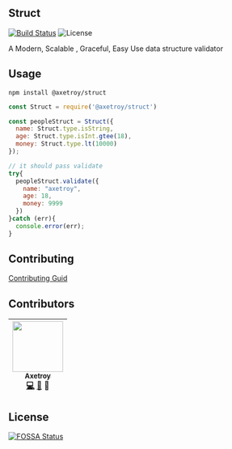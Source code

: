 ## Struct

[![Build Status](https://travis-ci.org/axetroy/struct.svg?branch=master)](https://travis-ci.org/axetroy/struct)
![License](https://img.shields.io/badge/license-Apache-green.svg)

A Modern, Scalable , Graceful, Easy Use data structure validator

## Usage

```npm
npm install @axetroy/struct
```

```javascript
const Struct = require('@axetroy/struct')

const peopleStruct = Struct({
  name: Struct.type.isString,
  age: Struct.type.isInt.gtee(18),
  money: Struct.type.lt(10000)
});

// it should pass validate
try{
  peopleStruct.validate({
    name: "axetroy",
    age: 18,
    money: 9999
  })
}catch (err){
  console.error(err);
}

```

### 

## Contributing

[Contributing Guid](https://github.com/axetroy/struct/blob/master/CONTRIBUTING.md)

## Contributors

<!-- ALL-CONTRIBUTORS-LIST:START - Do not remove or modify this section -->
| [<img src="https://avatars1.githubusercontent.com/u/9758711?v=3" width="100px;"/><br /><sub>Axetroy</sub>](http://axetroy.github.io)<br />[💻](https://github.com/axetroy/Github/commits?author=axetroy) [🐛](https://github.com/axetroy/struct/issues?q=author%3Aaxetroy) 🎨 |
| :---: |
<!-- ALL-CONTRIBUTORS-LIST:END -->

## License

[![FOSSA Status](https://app.fossa.io/api/projects/git%2Bgithub.com%2Faxetroy%2Fstruct.svg?type=large)](https://app.fossa.io/projects/git%2Bgithub.com%2Faxetroy%2Fstruct?ref=badge_large)
